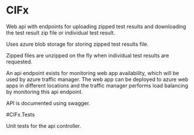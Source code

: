 # CIFx

Web api with endpoints for uploading zipped test results and downloading the test result zip file or individual test result.

Uses azure blob storage for storing zipped test results file.

Zipped files are unzipped on the fly when individual test results are requested.

An api endpoint exists for monitoring web app availability, which will be used by azure traffic manager. The web app can be deployed to 
azure web apps in different locations and the traffic manager performs load balancing by monitoring this api endpoint.

API is documented using swagger.

#CIFx.Tests

Unit tests for the api controller.
